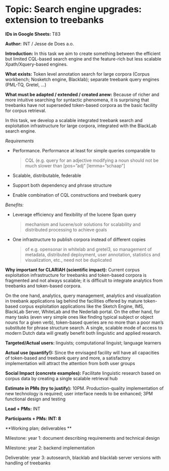 Topic: Search engine upgrades: extension to treebanks
=====================================================

**IDs in Google Sheets:** T83

**Author:** INT / Jesse de Does a.o.

**Introduction:** In this task we aim to create something between the
efficient but limited CQL-based search engine and the feature-rich but
less scalable Xpath/Xquery-based engines.

**What exists:** Token level annotation search for large corpora (Corpus
workbench; Nosketch engine, Blacklab); separate treebank query engines
(PML-TQ, Gretel, ...)

**What must be adapted / extended / created anew:** Because of richer
and more intuitive searching for syntactic phenomena, it is surprising
that treebanks have not superseded token-based corpora as the basic
facility for corpus retrieval.

In this task, we develop a scalable integrated treebank search and
exploitation infrastructure for large corpora, integrated with the
BlackLab search engine.

*Requirements*

-   Performance. Performance at least for simple queries comparable to
    > CQL (e.g. query for an adjective modifying a noun should not be
    > much slower than \[pos=”adj” \[lemma=”schaap”\]

-   Scalable, distributable, federable

-   Support both dependency and phrase structure

-   Enable combination of CQL constructions and treebank query

*Benefits:*

-   Leverage efficiency and flexibility of the lucene Span query
    > mechanism and lucene/solr solutions for scalability and
    > distributed processing to achieve goals

-   One infrastructure to publish corpora instead of different copies
    > of e.g. opensonar in whitelab and gretel3, so management of
    > metadata, distributed deployment, user annotation, statistics and
    > visualization, etc., need not be duplicated

**Why important for CLARIAH (scientific impact):** Current corpus
exploitation infrastructure for treebanks and token-based corpora is
fragmented and not always scalable; it is difficult to integrate
analytics from treebanks and token-based corpora.

On the one hand, analytics, query management, analytics and
visualization in treebank applications lag behind the facilities offered
by mature token-based corpus exploitation applications like the Sketch
Engine, IMS, BlackLab Server, WhiteLab and the Nederlab portal. On the
other hand, for many tasks (even very simple ones like finding typical
subject or object nouns for a given verb), token-based queries are no
more than a poor man’s substitute for phrase structure search. A single,
scalable mode of access to modern Dutch data will greatly benefit both
linguistic and applied research.

**Targeted/Actual users:** linguists; computational linguist; language
learners

**Actual use (quantify!):** Since the envisaged facility will have all
capacities of token-based and treebank query and more, a satisfactory
implementation will attract the attention from both user groups

**Social Impact** **(concrete examples):** Facilitate linguistic
research based on corpus data by creating a single scalable retrieval
hub

**Estimate in PMs (try to justify):** 10PM. Production-quality
implementation of new technology is required; user interface needs to be
enhanced; 3PM functional design and testing

**Lead + PMs:** INT

**Participants + PMs: INT: 8**

**Working plan; deliverables **

Milestone: year 1: document describing requirements and technical design

Milestone: year 2: backend implementation

Deliverable: year 3: autosearch, blacklab and blacklab server versions
with handling of treebanks
